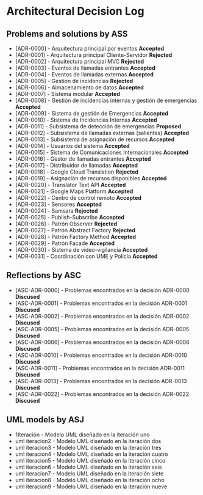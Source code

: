 # Architectural Decision Log

## Problems and solutions by ASS

- [ADR-0000] - Arquitectura principal por eventos **Accepted**
- [ADR-0001] - Arquitectura principal Cliente-Servidor **Rejected**
- [ADR-0002] - Arquitectura principal MVC **Rejected**
- [ADR-0003] - Eventos de llamadas entrantes **Accepted**
- [ADR-0004] - Eventos de llamadas externas **Accepted**
- [ADR-0005] - Gestion de incidencias **Rejected**
- [ADR-0006] - Almacenamiento de datos **Accepted**
- [ADR-0007] - Sistema modular **Accepted**
- [ADR-0008] - Gestión de incidencias internas y gestión de emergencias **Accepted**
- [ADR-0009] - Sistema de gestión de Emergencias **Accepted**
- [ADR-0010] - Sistema de Incidencias Internas **Accepted**
- [ADR-0011] - Subsistema de detección de emergencias **Proposed**
- [ADR-0012] - Subsistema de llamadas externas (salientes) **Accepted**
- [ADR-0013] - Subsistema de asignación de recursos **Accepted**
- [ADR-0014] - Usuarios del sistema **Accepted**
- [ADR-0015] - Sistema de Comunicaciones Internacionales **Accepted**
- [ADR-0016] - Gestor de llamadas entrantes **Accepted**
- [ADR-0017] - Distribuidor de llamadas **Accepted**
- [ADR-0018] - Google Cloud Translation **Rejected**
- [ADR-0019] - Asignación de recursos disponibles **Accepted**
- [ADR-0020] - Translator Text API **Accepted**
- [ADR-0021] - Google Maps Platform **Accepted**
- [ADR-0022] - Centro de control remoto **Accepted**
- [ADR-0023] - Sensores **Accepted**
- [ADR-0024] - Samsara **Rejected**
- [ADR-0025] - Publish-Subscribe **Accepted**
- [ADR-0026] - Patrón Observer **Rejected**
- [ADR-0027] - Patrón Abstract Factory **Rejected**
- [ADR-0028] - Patrón Factory Method **Accepted**
- [ADR-0029] - Patrón Facade **Accepted**
- [ADR-0030] - Sistema de video-vigilancia **Accepted**
- [ADR-0031] - Coordinación con UME y Policía **Accepted**

## Reflections by ASC

- [ASC-ADR-0000] - Problemas encontrados en la decisión ADR-0000 **Discused**
- [ASC-ADR-0001] - Problemas encontrados en la decisión ADR-0001 **Discused**
- [ASC-ADR-0002] - Problemas encontrados en la decisión ADR-0002 **Discused**
- [ASC-ADR-0005] - Problemas encontrados en la decisión ADR-0005 **Discused**
- [ASC-ADR-0006] - Problemas encontrados en la decisión ADR-0006 **Discused**
- [ASC-ADR-0010] - Problemas encontrados en la decisión ADR-0010 **Discused**
- [ASC-ADR-0011] - Problemas encontrados en la decisión ADR-0011 **Discused**
- [ASC-ADR-0013] - Problemas encontrados en la decisión ADR-0013 **Discused**
- [ASC-ADR-0022] - Problemas encontrados en la decisión ADR-0022 **Discused**

## UML models by ASJ

- 1Iteración - Modelo UML diseñado en la iteración uno
- uml iteracion2 - Modelo UML diseñado en la iteración dos
- uml iteracion3 - Modelo UML diseñado en la iteración tres
- uml iteracion4 - Modelo UML diseñado en la iteración cuatro
- uml iteracion5 - Modelo UML diseñado en la iteración cinco
- uml iteracion6 - Modelo UML diseñado en la iteración seis
- uml iteracion7 - Modelo UML diseñado en la iteración siete
- uml iteracion8 - Modelo UML diseñado en la iteración ocho
- uml iteracion9 - Modelo UML diseñado en la iteración nueve
